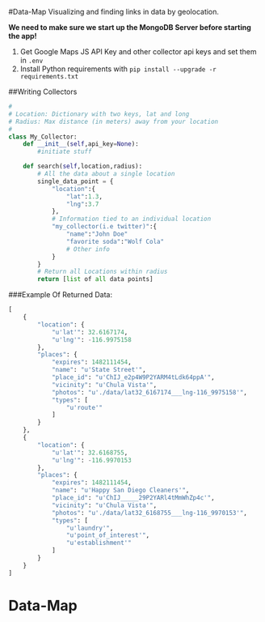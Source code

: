 #Data-Map
Visualizing and finding links in data by geolocation.

**We need to make sure we start up the MongoDB Server before starting the app!**

1. Get Google Maps JS API Key and other collector api keys and set them in `.env`
2. Install Python requirements with `pip install --upgrade -r requirements.txt`


##Writing Collectors

```python
#
# Location: Dictionary with two keys, lat and long
# Radius: Max distance (in meters) away from your location
#
class My_Collector:
    def __init__(self,api_key=None):
        #initiate stuff

    def search(self,location,radius):
        # All the data about a single location
        single_data_point = {
            "location":{
                "lat":1.3,
                "lng":3.7
            },
            # Information tied to an individual location
            "my_collector(i.e twitter)":{
                "name":"John Doe"
                "favorite soda":"Wolf Cola"
                # Other info
            }
        }
        # Return all Locations within radius
        return [list of all data points]
```

###Example Of Returned Data:
```python
[
    {
        "location": {
            "u'lat'": 32.6167174,
            "u'lng'": -116.9975158
        },
        "places": {
            "expires": 1482111454,
            "name": "u'State Street'",
            "place_id": "u'ChIJ_e2p4W9P2YARM4tLdk64ppA'",
            "vicinity": "u'Chula Vista'",
            "photos": "u'./data/lat32_6167174___lng-116_9975158'",
            "types": [
                "u'route'"
            ]
        }
    },
    {
        "location": {
            "u'lat'": 32.6168755,
            "u'lng'": -116.9970153
        },
        "places": {
            "expires": 1482111454,
            "name": "u'Happy San Diego Cleaners'",
            "place_id": "u'ChIJ_____29P2YARl4tMmWhZp4c'",
            "vicinity": "u'Chula Vista'",
            "photos": "u'./data/lat32_6168755___lng-116_9970153'",
            "types": [
                "u'laundry'",
                "u'point_of_interest'",
                "u'establishment'"
            ]
        }
    }
]
```
# Data-Map
